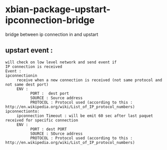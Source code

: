 xbian-package-upstart-ipconnection-bridge
=================================

bridge between ip connection in and upstart
    
upstart event :
---------------
    will check on low level network and send event if
    IP connection is received
	Event :
	ipconnectionin
	     receive when a new connection is received (not same protocol and not same dest port)
	     ENV :
	           PORT :  dest port
	           SOURCE : Source address
	           PROTOCOL : Protocol used (according to this : http://en.wikipedia.org/wiki/List_of_IP_protocol_numbers)
	ipconnectionto:
	     ipconnection Timeout : will be emit 60 sec after last paquet received for specific connection
	     ENV :
	           PORT : dest PORT
	           SOURCE : SOurce address
	           PROTOCOL : Protocol used (according to this : http://en.wikipedia.org/wiki/List_of_IP_protocol_numbers)

